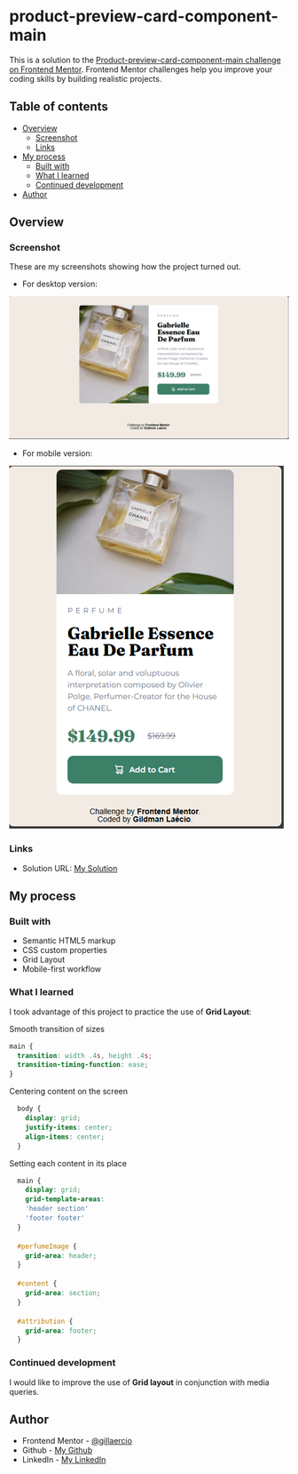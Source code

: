 # product-preview-card-component-main

This is a solution to the [Product-preview-card-component-main challenge on Frontend Mentor](https://www.frontendmentor.io/learning-paths/building-responsive-layouts--z1qCXVqkD/steps/674c6af692fdd6803ca679dc/challenge/start). Frontend Mentor challenges help you improve your coding skills by building realistic projects. 

## Table of contents

- [Overview](#overview)
  - [Screenshot](#screenshot)
  - [Links](#links)
- [My process](#my-process)
  - [Built with](#built-with)
  - [What I learned](#what-i-learned)
  - [Continued development](#continued-development)
- [Author](#author)

## Overview

### Screenshot

These are my screenshots showing how the project turned out.

- For desktop version:

![design](./assets/images/screenshot-desktop.png)

- For mobile version:

![design](./assets/images/screenshot-mobile.png)

### Links

- Solution URL: [My Solution](https://gillaercio.github.io/product-preview-card-component-main/)

## My process

### Built with

- Semantic HTML5 markup
- CSS custom properties
- Grid Layout
- Mobile-first workflow

### What I learned

I took advantage of this project to practice the use of **Grid Layout**:

Smooth transition of sizes

```css
main {
  transition: width .4s, height .4s;
  transition-timing-function: ease;
}
```

Centering content on the screen

```css
  body {
    display: grid;
    justify-items: center;
    align-items: center;
  }
```

Setting each content in its place

```css
  main {
    display: grid;
    grid-template-areas:
    'header section'
    'footer footer'
  }

  #perfumeImage {
    grid-area: header;
  }

  #content {
    grid-area: section;
  }

  #attribution {
    grid-area: footer;
  }
```

### Continued development

I would like to improve the use of **Grid layout** in conjunction with media queries.

## Author

- Frontend Mentor - [@gillaercio](https://www.frontendmentor.io/profile/gillaercio)
- Github - [My Github](https://github.com/gillaercio)
- LinkedIn - [My LinkedIn](https://www.linkedin.com/in/gildman-la%C3%A9rcio/)


